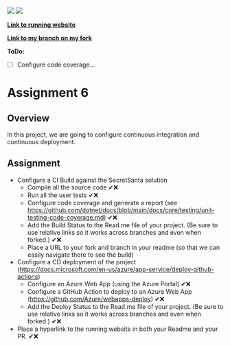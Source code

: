 ![](../../workflows/BuildAndTest/badge.svg)
![](../../workflows/Deploy/badge.svg)

[**Link to running website**](https://cybotive-ewu-cscd379-2021-spring.azurewebsites.net)

[**Link to my branch on my fork**](https://github.com/Cybotive/EWU-CSCD379-2021-Spring/tree/Assignment6)

**ToDo:**
- [ ] Configure code coverage...
 
# Assignment 6

## Overview
In this project, we are going to configure continuous integration and continuous deployment.


## Assignment
- Configure a CI Build against the SecretSanta solution
  - Compile all the source code ✔❌
  - Run all the user tests ✔❌
  - Configure code coverage and generate a report (see https://github.com/dotnet/docs/blob/main/docs/core/testing/unit-testing-code-coverage.md) ✔❌
  - Add the Build Status to the Read.me file of your project.  (Be sure to use relative links so it works across branches and even when forked.) ✔❌
  - Place a URL to your fork and branch in your readme (so that we can easily navigate there to see the build)
- Configure a CD deployment of the project (https://docs.microsoft.com/en-us/azure/app-service/deploy-github-actions)
  - Configure an Azure Web App (using the Azure Portal) ✔❌
  - Configure a GitHub Action to deploy to an Azure Web App (https://github.com/Azure/webapps-deploy) ✔❌
  - Add the Deploy Status to the Read.me file of your project.  (Be sure to use relative links so it works across branches and even when forked.) ✔❌
- Place a hyperlink to the running website in both your Readme and your PR. ✔❌

